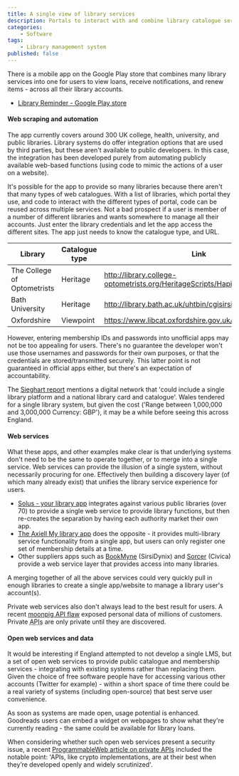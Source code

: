 ```yaml
---
title: A single view of library services
description: Portals to interact with and combine library catalogue services across authorities and sectors
categories:
    - Software
tags:
    - Library management system
published: false
---
```


There is a mobile app on the Google Play store that combines many library services into one for users to view loans, receive notifications, and renew items - across all their library accounts.

- [Library Reminder - Google Play store](https://play.google.com/store/apps/details?id=uk.co.fk33.lr.uk.free)

#### Web scraping and automation

The app currently covers around 300 UK college, health, university, and public libraries. Library systems do offer integration options that are used by third parties, but these aren't available to public developers. In this case, the integration has been developed purely from automating publicly available web-based functions (using code to mimic the actions of a user on a website).

It's possible for the app to provide so many libraries because there aren't that many types of web catalogues. With a list of libraries, which portal they use, and code to interact with the different types of portal, code can be reused across multiple services. Not a bad prospect if a user is member of a number of different libraries and wants somewhere to manage all their accounts. Just enter the library credentials and let the app access the different sites. The app just needs to know the catalogue type, and URL.

| Library | Catalogue type | Link |
| ------- | -------------- | ---- |
| The College of Optometrists | Heritage | http://library.college-optometrists.org/HeritageScripts/Hapi.dll |
| Bath University | Heritage | http://library.bath.ac.uk/uhtbin/cgisirsi/X/X/X/29/X/X/3// |
| Oxfordshire | Viewpoint | https://www.libcat.oxfordshire.gov.uk/ |

However, entering membership IDs and passwords into unofficial apps may not be too appealing for users. There's no guarantee the developer won't use those usernames and passwords for their own purposes, or that the credentials are stored/transmitted securely. This latter point is not guaranteed in official apps either, but there's an expectation of accountability.

The [Sieghart report](https://www.gov.uk/government/publications/independent-library-report-for-england) mentions a digital network that 'could include a single library platform and a national library card and catalogue'. Wales tendered for a single library system, but given the cost ('Range between 1,000,000 and 3,000,000 Currency: GBP'), it may be a while before seeing this across England.

#### Web services

What these apps, and other examples make clear is that underlying systems don't need to be the same to operate together, or to merge into a single service. Web services can provide the illusion of a single system, without necessarily procuring for one. Effectively then building a discovery layer (of which many already exist) that unifies the library service experience for users.

- [Solus - your library app](http://www.yourlibraryapp.com/postcards.html) integrates against various public libraries (over 70) to provide a single web service to provide library functions, but then re-creates the separation by having each authority market their own app.
- [The Axiell My library app](https://play.google.com/store/apps/details?id=dk.bridgeit.axiell.mylibrary&hl=en_GB) does the opposite - it provides multi-library service functionality from a single app, but users can only register one set of membership details at a time.
- Other suppliers apps such as [BookMyne](http://www.sirsidynix.com/products/bookmyne) (SirsiDynix) and [Sorcer](http://civicalld.com/news/sorcer-mobile-now-on-android) (Civica) provide a web service layer that provides access into many libraries.

A merging together of all the above services could very quickly pull in enough libraries to create a single app/website to manage a library user's account(s).

Private web services also don't always lead to the best result for users. A recent [moonpig API flaw](http://www.programmableweb.com/news/moonpig-api-flaw-exposes-data-over-3-million-customers/2015/01/06) exposed personal data of millions of customers. Private <abbr title="Application Programming Interfaces">APIs</abbr> are only private until they are discovered.

#### Open web services and data

It would be interesting if England attempted to not develop a single LMS, but a set of open web services to provide public catalogue and membership services - integrating with existing systems rather than replacing them. Given the choice of free software people have for accessing various other accounts (Twitter for example) - within a short space of time there could be a real variety of systems (including open-source) that best serve user convenience.

As soon as systems are made open, usage potential is enhanced. Goodreads users can embed a widget on webpages to show what they're currently reading - the same could be available for library loans.

When considering whether such open web services present a security issue, a recent [ProgrammableWeb article on private APIs](http://www.programmableweb.com/news/how-hackers-crack-supposedly-secure-and-private-apis/analysis/2015/01/12) included the notable point: 'APIs, like crypto implementations, are at their best when they’re developed openly and widely scrutinized'.